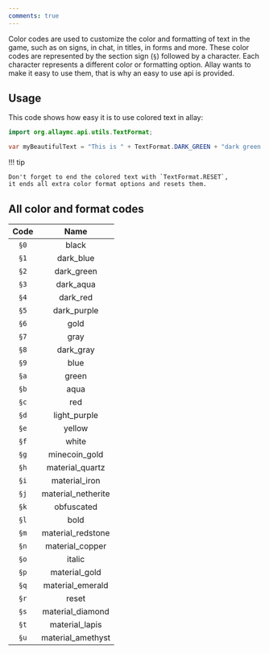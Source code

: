 ```yaml
---
comments: true
---
```


Color codes are used to customize the color and formatting of text in the game, such as on signs, in chat, in titles, in
forms and more. These color codes are represented by the section sign (`§`) followed by a character. Each character
represents a different color or formatting option. Allay wants to make it easy to use them, that is why an easy to
use api is provided.

## Usage

This code shows how easy it is to use colored text in allay:

```java
import org.allaymc.api.utils.TextFormat;

var myBeautifulText = "This is " + TextFormat.DARK_GREEN + "dark green." + TextFormat.RESET;
```

!!! tip

    Don't forget to end the colored text with `TextFormat.RESET`,
    it ends all extra color format options and resets them. 


## All color and format codes

<div class="center-table" markdown>

| Code |        Name        |
|:----:|:------------------:|
| `§0` |       black        |
| `§1` |     dark_blue      |
| `§2` |     dark_green     |
| `§3` |     dark_aqua      |
| `§4` |      dark_red      |
| `§5` |    dark_purple     |
| `§6` |        gold        |
| `§7` |        gray        |
| `§8` |     dark_gray      |
| `§9` |        blue        |
| `§a` |       green        |
| `§b` |        aqua        |
| `§c` |        red         |
| `§d` |    light_purple    |
| `§e` |       yellow       |
| `§f` |       white        |
| `§g` |   minecoin_gold    |
| `§h` |  material_quartz   |
| `§i` |   material_iron    |
| `§j` | material_netherite |
| `§k` |     obfuscated     |
| `§l` |        bold        |
| `§m` | material_redstone  |
| `§n` |  material_copper   |
| `§o` |       italic       |
| `§p` |   material_gold    |
| `§q` |  material_emerald  |
| `§r` |       reset        |
| `§s` |  material_diamond  |
| `§t` |   material_lapis   |
| `§u` | material_amethyst  |

</div>
